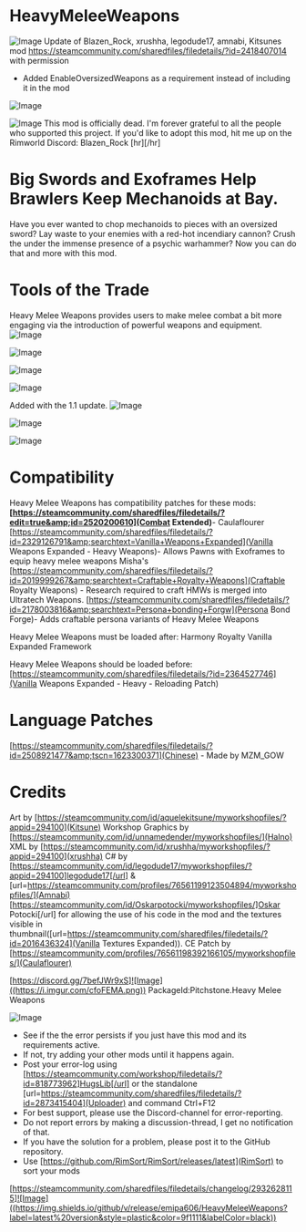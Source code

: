 # HeavyMeleeWeapons

![Image](https://i.imgur.com/buuPQel.png)
Update of Blazen_Rock, xrushha, legodude17, amnabi, Kitsunes mod
https://steamcommunity.com/sharedfiles/filedetails/?id=2418407014
with permission

- Added EnableOversizedWeapons as a requirement instead of including it in the mod

![Image](https://i.imgur.com/pufA0kM.png)
	
![Image](https://i.imgur.com/Z4GOv8H.png)
This mod is officially dead. I'm forever grateful to all the people who supported this project. If you'd like to adopt this mod, hit me up on the Rimworld Discord: Blazen_Rock
[hr][/hr]
# Big Swords and Exoframes Help Brawlers Keep Mechanoids at Bay.

Have you ever wanted to chop mechanoids to pieces with an oversized sword? Lay waste to your enemies with a red-hot incendiary cannon? Crush the under the immense presence of a psychic warhammer? Now you can do that and more with this mod.

# Tools of the Trade

Heavy Melee Weapons provides users to make melee combat a bit more engaging via the introduction of powerful weapons and equipment.
![Image](https://imgur.com/RTpSa8u.png)

![Image](https://imgur.com/7tDeUyH.png)

![Image](https://imgur.com/tZheqgC.png)

![Image](https://imgur.com/AxgMAFk.png)

Added with the 1.1 update.
![Image](https://imgur.com/DvEZOUW.png)

![Image](https://imgur.com/eh5mtdT.png)

![Image](https://imgur.com/g9ujuvU.png)


#  Compatibility
 
Heavy Melee Weapons has compatibility patches for these mods:
**[https://steamcommunity.com/sharedfiles/filedetails/?edit=true&amp;id=2520200610](Combat Extended)**- Caulaflourer
[https://steamcommunity.com/sharedfiles/filedetails/?id=2329126791&amp;searchtext=Vanilla+Weapons+Expanded](Vanilla Weapons Expanded - Heavy Weapons)- Allows Pawns with Exoframes to equip heavy melee weapons
Misha's [https://steamcommunity.com/sharedfiles/filedetails/?id=2019999267&amp;searchtext=Craftable+Royalty+Weapons](Craftable Royalty Weapons) - Research required to craft HMWs is merged into Ultratech Weapons.
[https://steamcommunity.com/sharedfiles/filedetails/?id=2178003816&amp;searchtext=Persona+bonding+Forgw](Persona Bond Forge)- Adds craftable persona variants of Heavy Melee Weapons

Heavy Melee Weapons must be loaded after:
Harmony
Royalty
Vanilla Expanded Framework

Heavy Melee Weapons should be loaded before:
[https://steamcommunity.com/sharedfiles/filedetails/?id=2364527746](Vanilla Weapons Expanded - Heavy - Reloading Patch)

# Language Patches

[https://steamcommunity.com/sharedfiles/filedetails/?id=2508921477&amp;tscn=1623300371](Chinese) - Made by MZM_GOW

# Credits

Art by [https://steamcommunity.com/id/aquelekitsune/myworkshopfiles/?appid=294100](Kitsune)
Workshop Graphics by [https://steamcommunity.com/id/unnamedender/myworkshopfiles/](Halno)
XML by [https://steamcommunity.com/id/xrushha/myworkshopfiles/?appid=294100](xrushha)
C# by [https://steamcommunity.com/id/legodude17/myworkshopfiles/?appid=294100]legodude17[/url] &amp; [url=https://steamcommunity.com/profiles/76561199123504894/myworkshopfiles/](Amnabi)
[https://steamcommunity.com/id/Oskarpotocki/myworkshopfiles/]Oskar Potocki[/url] for allowing the use of his code in the mod and the textures visible in thumbnail([url=https://steamcommunity.com/sharedfiles/filedetails/?id=2016436324](Vanilla Textures Expanded)).
CE Patch by [https://steamcommunity.com/profiles/76561198392166105/myworkshopfiles/](Caulaflourer)


[https://discord.gg/7befJWr9xS]![Image]((https://i.imgur.com/cfoFEMA.png))
PackageId:Pitchstone.Heavy Melee Weapons
	
![Image](https://i.imgur.com/PwoNOj4.png)


-  See if the the error persists if you just have this mod and its requirements active.
-  If not, try adding your other mods until it happens again.
-  Post your error-log using [https://steamcommunity.com/workshop/filedetails/?id=818773962]HugsLib[/url] or the standalone [url=https://steamcommunity.com/sharedfiles/filedetails/?id=2873415404](Uploader) and command Ctrl+F12
-  For best support, please use the Discord-channel for error-reporting.
-  Do not report errors by making a discussion-thread, I get no notification of that.
-  If you have the solution for a problem, please post it to the GitHub repository.
-  Use [https://github.com/RimSort/RimSort/releases/latest](RimSort) to sort your mods



[https://steamcommunity.com/sharedfiles/filedetails/changelog/2932628115]![Image]((https://img.shields.io/github/v/release/emipa606/HeavyMeleeWeapons?label=latest%20version&style=plastic&color=9f1111&labelColor=black))
